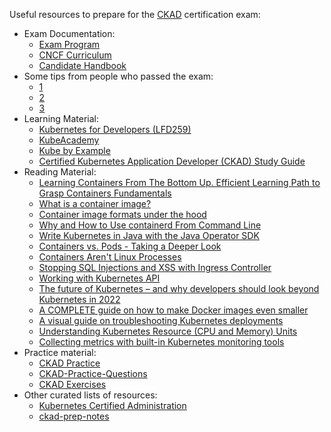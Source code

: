 Useful resources to prepare for the [CKAD](https://training.linuxfoundation.org/certification/certified-kubernetes-application-developer-ckad/) certification exam:
- Exam Documentation:
  - [Exam Program](https://www.cncf.io/certification/ckad/)
  - [CNCF Curriculum](https://github.com/cncf/curriculum)
  - [Candidate Handbook](https://docs.linuxfoundation.org/tc-docs/certification/lf-candidate-handbook)
- Some tips from people who passed the exam:
  - [1](https://medium.com/marcus-tee-anytime/certified-kubernetes-application-developer-ckad-learnings-tips-cc83c12ed555)
  - [2](https://www.freecodecamp.org/news/how-to-become-a-certified-kubernetes-application-developer/)
  - [3](https://dzone.com/articles/how-to-prepare-for-ckad-and-cka-certification)
- Learning Material:
  - [Kubernetes for Developers (LFD259)](https://training.linuxfoundation.org/training/kubernetes-for-developers/)
  - [KubeAcademy](https://kube.academy/)
  - [Kube by Example](https://kubebyexample.com/)
  - [Certified Kubernetes Application Developer (CKAD) Study Guide](https://www.oreilly.com/library/view/certified-kubernetes-application/9781492083726/)
- Reading Material:
  - [Learning Containers From The Bottom Up. Efficient Learning Path to Grasp Containers Fundamentals](https://iximiuz.com/en/posts/container-learning-path/)
  - [What is a container image?](https://opensource.com/article/21/8/container-image)
  - [Container image formats under the hood](https://snyk.io/blog/container-image-formats/)
  - [Why and How to Use containerd From Command Line](https://iximiuz.com/en/posts/containerd-command-line-clients/)
  - [Write Kubernetes in Java with the Java Operator SDK](https://developers.redhat.com/articles/2022/02/15/write-kubernetes-java-java-operator-sdk)
  - [Containers vs. Pods - Taking a Deeper Look](https://iximiuz.com/en/posts/containers-vs-pods/)
  - [Containers Aren't Linux Processes](https://iximiuz.com/en/posts/oci-containers/)
  - [Stopping SQL Injections and XSS with Ingress Controller](https://twitter.com/danielepolencic/status/1504078255355138054)
  - [Working with Kubernetes API](https://iximiuz.com/en/series/working-with-kubernetes-api/)
  - [The future of Kubernetes – and why developers should look beyond Kubernetes in 2022](https://www.eficode.com/blog/the-future-of-kubernetes-and-why-developers-should-look-beyond-kubernetes-in-2022)
  - [A COMPLETE guide on how to make Docker images even smaller](https://symflower.com/en/company/blog/2022/complete-guide-on-shrinking-container-images/)
  - [A visual guide on troubleshooting Kubernetes deployments](https://learnk8s.io/troubleshooting-deployments)
  - [Understanding Kubernetes Resource (CPU and Memory) Units](https://medium.com/swlh/understanding-kubernetes-resource-cpu-and-memory-units-30284b3cc866)
  - [Collecting metrics with built-in Kubernetes monitoring tools](https://www.datadoghq.com/blog/how-to-collect-and-graph-kubernetes-metrics/#add-kube-state-metrics-to-your-cluster)
- Practice material:
  - [CKAD Practice](https://kube.academy/courses/ckad-practice)
  - [CKAD-Practice-Questions](https://github.com/bbachi/CKAD-Practice-Questions)
  - [CKAD Exercises](https://github.com/dgkanatsios/CKAD-exercises)
- Other curated lists of resources:
  - [Kubernetes Certified Administration](https://github.com/walidshaari/Kubernetes-Certified-Administrator)
  - [ckad-prep-notes](https://github.com/twajr/ckad-prep-notes)
